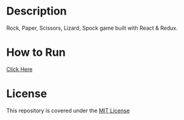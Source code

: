 # Description
Rock, Paper, Scissors, Lizard, Spock game built with React & Redux.

# How to Run
[Click Here](https://ncaron.github.io/RPSLS/)

# License
This repository is covered under the [MIT License](LICENSE)
